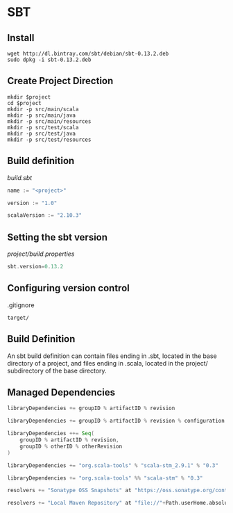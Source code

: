 SBT
===

Install
-------

```shell
wget http://dl.bintray.com/sbt/debian/sbt-0.13.2.deb
sudo dpkg -i sbt-0.13.2.deb
```

Create Project Direction
------------------------

```
mkdir $project
cd $project
mkdir -p src/main/scala
mkdir -p src/main/java
mkdir -p src/main/resources
mkdir -p src/test/scala
mkdir -p src/test/java
mkdir -p src/test/resources
```

Build definition
----------------

*build.sbt*

```scala
name := "<project>"

version := "1.0"

scalaVersion := "2.10.3"

```

Setting the sbt version
-----------------------

*project/build.properties*

```scala
sbt.version=0.13.2
```

Configuring version control
---------------------------

.gitignore

```
target/

```


Build Definition
----------------

An sbt build definition can contain files ending in .sbt, located in the base directory of a project, and files ending in .scala, located in the project/ subdirectory of the base directory.



Managed Dependencies
--------------------

```scala
libraryDependencies += groupID % artifactID % revision

libraryDependencies += groupID % artifactID % revision % configuration

libraryDependencies ++= Seq(
    groupID % artifactID % revision,
    groupID % otherID % otherRevision
)

libraryDependencies += "org.scala-tools" % "scala-stm_2.9.1" % "0.3"

libraryDependencies += "org.scala-tools" %% "scala-stm" % "0.3"

resolvers += "Sonatype OSS Snapshots" at "https://oss.sonatype.org/content/repositories/snapshots"

resolvers += "Local Maven Repository" at "file://"+Path.userHome.absolutePath+"/.m2/repository"

```

